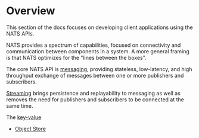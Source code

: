 # Overview

This section of the docs focuses on developing client applications using the NATS APIs.

NATS provides a spectrum of capabilities, focused on connectivity and communication between components in a system. A more general framing is that NATS optimizes for the "lines between the boxes".

The core NATS API is [messaging](dev/messaging), providing stateless, low-latency, and high throughput exchange of messages between one or more publishers and subscribers.

[Streaming](dev/streaming) brings persistence and replayability to messaging as well as removes the need for publishers and subscribers to be connected at the same time.

The [key-value](dev/key-value)

- [Object Store](./object-store)
